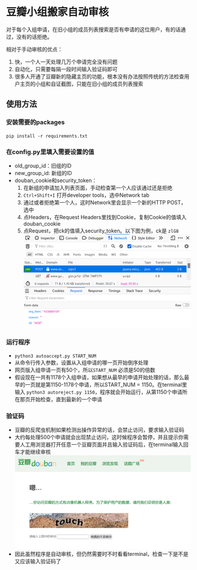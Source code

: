# 豆瓣小组搬家自动审核
对于每个入组申请，在旧小组的成员列表搜索是否有申请的这位用户，有的话通过，没有的话拒绝。

相对于手动审核的优点：
1. 快，一个人一天处理几万个申请完全没有问题
2. 自动化，只需要每隔一段时间输入验证码即可
3. 很多人开通了豆瓣新的隐藏主页的功能，根本没有办法按照传统的方法检查用户主页的小组和自证截图，只能在旧小组的成员列表搜索

## 使用方法

### 安装需要的packages
`pip install -r requirements.txt`

### 在config.py里填入需要设置的值
  - old_group_id：旧组的ID
  - new_group_id: 新组的ID
  - douban_cookie和security_token：
    1. 在新组的申请加入列表页面，手动检查第一个人应该通过还是拒绝
    2. `Ctrl+Shift+I` 打开developer tools，选中Network tab
    3. 通过或者拒绝第一个人，这时Network里会显示一个新的HTTP POST，选中
    4. 点Headers，在Request Headers里找到Cookie，复制Cookie的值填入douban_cookie
    5. 点Request，把ck的值填入security_token。以下图为例，ck是 `zlG8`
    ![获得ck](img/ck.png)

### 运行程序 
- `python3 autoaccept.py START_NUM`
- 从命令行传入参数，设置从入组申请的哪一页开始倒序处理
- 网页版入组申请一页有50个，所以`START_NUM` 必须是50的倍数
- 假设现在一共有1178个入组申请，如果想从最早的申请开始处理的话，那么最早的一页就是第1150-1178个申请，所以START_NUM = 1150。在terminal里输入 `python3 autoreject.py 1150`，程序就会开始运行，从第1150个申请所在那页开始检查，直到最新的一个申请

### 验证码
- 豆瓣的反爬虫机制如果检测出操作异常的话，会禁止访问，要求输入验证码
- 大约每处理500个申请就会出现禁止访问，这时候程序会暂停，并且提示你需要人工用浏览器打开任意一个豆瓣页面并且输入验证码后，在terminal输入回车才能继续审核
![验证码](img/captcha.png)
- 因此虽然程序是自动审核，但仍然需要时不时看看terminal，检查一下是不是又应该输入验证码了